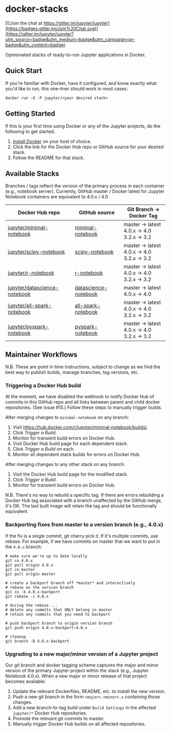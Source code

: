 # docker-stacks

[![Join the chat at https://gitter.im/jupyter/jupyter](https://badges.gitter.im/Join%20Chat.svg)](https://gitter.im/jupyter/jupyter?utm_source=badge&utm_medium=badge&utm_campaign=pr-badge&utm_content=badge)

Opinionated stacks of ready-to-run Jupyter applications in Docker.

## Quick Start

If you're familiar with Docker, have it configured, and know exactly what you'd like to run, this one-liner should work in most cases:

```
docker run -d -P jupyter/<your desired stack>
```

## Getting Started

If this is your first time using Docker or any of the Jupyter projects, do the following to get started.

1. [Install Docker](https://docs.docker.com/installation/) on your host of choice.
2. Click the link for the Docker Hub repo or GitHub source for your desired stack.
3. Follow the README for that stack.

## Available Stacks

Branches / tags reflect the version of the primary process in each container (e.g., notebook server). Currently, GitHub master / Docker latest for Jupyter Notebook containers are equivalent to 4.0.x / 4.0

| Docker Hub repo | GitHub source | Git Branch &rarr; Docker Tag |
| --------------- | ------------- | ---------------------------- |
| [jupyter/minimal-notebook](https://hub.docker.com/r/jupyter/minimal-notebook/) | [minimal-notebook](./minimal-notebook) | master &rarr; latest <br /> 4.0.x &rarr; 4.0 <br /> 3.2.x &rarr; 3.2 |
| [jupyter/scipy-notebook](https://hub.docker.com/r/jupyter/scipy-notebook/) | [scipy-notebook](./scipy-notebook) | master &rarr; latest <br /> 4.0.x &rarr; 4.0 <br /> 3.2.x &rarr; 3.2 |
| [jupyter/r-notebook](https://hub.docker.com/r/jupyter/r-notebook/) | [r-notebook](./r-notebook) | master &rarr; latest <br /> 4.0.x &rarr; 4.0 <br /> 3.2.x &rarr; 3.2 |
| [jupyter/datascience-notebook](https://hub.docker.com/r/jupyter/datascience-notebook/) | [datascience-notebook](./datascience-notebook) | master &rarr; latest <br /> 4.0.x &rarr; 4.0 |
| [jupyter/all-spark-notebook](https://hub.docker.com/r/jupyter/all-spark-notebook/) | [all-spark-notebook](./all-spark-notebook) | master &rarr; latest <br /> 4.0.x &rarr; 4.0 <br /> 3.2.x &rarr; 3.2 |
| [jupyter/pyspark-notebook](https://hub.docker.com/r/jupyter/pyspark-notebook/) | [pyspark-notebook](./pyspark-notebook) | master &rarr; latest <br /> 4.0.x &rarr; 4.0 <br /> 3.2.x &rarr; 3.2 |

## Maintainer Workflows

N.B. These are point in time instructions, subject to change as we find the best way to publish builds, manage branches, tag versions, etc.

### Triggering a Docker Hub build

At the moment, we have disabled the webhook to notify Docker Hub of commits in this GitHub repo and all links between parent and child docker repositories. (See issue #15.) Follow these steps to manually trigger builds.

After merging changes to `minimal-notebook` on any branch:

1. Visit https://hub.docker.com/r/jupyter/minimal-notebook/builds/.
2. Click *Trigger a Build*.
3. Monitor for transient build errors on Docker Hub.
4. Visit Docker Hub build page for each dependent stack.
5. Click *Trigger a Build* on each.
5. Monitor all dependent stack builds for errors on Docker Hub.

After merging changes to any other stack on any branch:

1. Visit the Docker Hub build page for the modified stack.
2. Click *Trigger a Build*.
3. Monitor for transient build errors on Docker Hub.

N.B. There's no way to rebuild a specific tag. If there are errors rebuilding a Docker Hub tag associated with a branch unaffected by the GitHub merge, it's OK. The last built image will retain the tag and should be functionally equivalent.

### Backporting fixes from master to a version branch (e.g., 4.0.x)

If the fix is a single commit, git cherry pick it. If it's multiple commits, use rebase. For example, if we have commits on master that we want to put in the `4.0.x` branch:

```
# make sure we're up to date locally
git co 4.0.x
git pull origin 4.0.x
git co master
git pull origin master

# create a backport branch off *master* and interactively
# rebase on the version branch
git co -b 4.0.x-backport
git rebase -i 4.0.x

# during the rebase ...
# delete any commits that ONLY belong in master
# retain any commits that you need to backport

# push backport branch to origin version branch
git push origin 4.0.x-backport:4.0.x

# cleanup
git branch -D 4.0.x-backport
```

### Upgrading to a new major/minor version of a Jupyter project

Our git branch and docker tagging scheme captures the major and minor version of the primary Jupyter project within the stack (e.g., Jupyter Notebook 4.0.x). When a new major or minor release of that project becomes available:

1. Update the relevant Dockerfiles, README, etc. to install the new version.
2. Push a new git branch in the form `<major>.<minor>.x` containing those changes.
3. Add a new branch-to-tag build under `Build Settings` in the affected `jupyter/*` Docker Hub repositories.
4. Promote the relevant git commits to master.
5. Manually trigger Docker Hub builds on all affected repositories.
